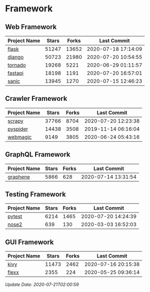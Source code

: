 # Framework

## Web Framework

| Project Name | Stars | Forks | Last Commit |
| ------------ | ----- | ----- | ----------- |
| [flask](https://github.com/pallets/flask) | 51247 | 13652 | 2020-07-18 17:14:09 |
| [django](https://github.com/django/django) | 50723 | 21980 | 2020-07-20 10:54:55 |
| [tornado](https://github.com/tornadoweb/tornado) | 19268 | 5221 | 2020-06-29 01:11:57 |
| [fastapi](https://github.com/tiangolo/fastapi) | 18198 | 1191 | 2020-07-20 16:57:01 |
| [sanic](https://github.com/huge-success/sanic) | 13945 | 1270 | 2020-07-15 12:46:23 |

## Crawler Framework

| Project Name | Stars | Forks | Last Commit |
| ------------ | ----- | ----- | ----------- |
| [scrapy](https://github.com/scrapy/scrapy) | 37766 | 8704 | 2020-07-20 12:23:38 |
| [pyspider](https://github.com/binux/pyspider) | 14438 | 3508 | 2019-11-14 06:16:04 |
| [webmagic](https://github.com/code4craft/webmagic) | 9149 | 3805 | 2020-06-24 05:43:16 |

## GraphQL Framework

| Project Name | Stars | Forks | Last Commit |
| ------------ | ----- | ----- | ----------- |
| [graphene](https://github.com/graphql-python/graphene) | 5866 | 628 | 2020-07-14 13:31:54 |

## Testing Framework

| Project Name | Stars | Forks | Last Commit |
| ------------ | ----- | ----- | ----------- |
| [pytest](https://github.com/pytest-dev/pytest) | 6214 | 1465 | 2020-07-20 14:24:39 |
| [nose2](https://github.com/nose-devs/nose2) | 639 | 130 | 2020-03-03 16:52:03 |

## GUI Framework

| Project Name | Stars | Forks | Last Commit |
| ------------ | ----- | ----- | ----------- |
| [kivy](https://github.com/kivy/kivy) | 11473 | 2462 | 2020-07-16 20:15:38 |
| [flexx](https://github.com/flexxui/flexx) | 2355 | 224 | 2020-05-25 09:36:14 |

*Update Date: 2020-07-21T02:00:59*